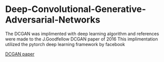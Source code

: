 <h1> Deep-Convolutional-Generative-Adversarial-Networks </h1>

The DCGAN was implimented with deep learning algorithm and references were made to the J.Goodfellow DCGAN paper of 2016
This implimentation utilized the pytorch deep learning framework by facebook

<a href="https://arxiv.org/pdf/1701.00160"> DCGAN paper </a>
